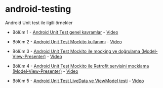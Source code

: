# android-testing
Android Unit test ile ilgili örnekler


* Bölüm 1 - [Android Unit Test genel kavramlar](https://github.com/faruktoptas/android-testing/tree/part1) - [Video](https://www.youtube.com/watch?v=qKYIsMUdRVE)

* Bölüm 2 - [Android Unit Test Mockito kullanımı](https://github.com/faruktoptas/android-testing/tree/part2) - [Video](https://www.youtube.com/watch?v=RpMQdh2r-Hc)

* Bölüm 3 - [Android Unit Test Mockito ile mocking ve doğrulama (Model-View-Presenter)](https://github.com/faruktoptas/android-testing/tree/part3) - [Video](https://www.youtube.com/watch?v=RuPMiCRAJlQ)

* Bölüm 4 - [Android Unit Test Mockito ile Retrofit servisini mocklama (Model-View-Presenter)](https://github.com/faruktoptas/android-testing/tree/part4) - [Video](https://www.youtube.com/watch?v=zyDAMfZj5ZA)

* Bölüm 5 - [Android Unit Test LiveData ve ViewModel testi](https://github.com/faruktoptas/android-testing/tree/part5) - [Video](https://www.youtube.com/watch?v=dxWsRZBMEzw)

